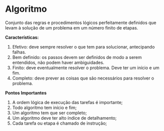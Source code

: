 # Algoritmo

Conjunto das regras e procedimentos lógicos perfeitamente definidos que levam à solução de um problema em um número finito de etapas.

**Características:**

1. Efetivo: deve sempre resolver o que tem para solucionar, antecipando falhas.
2. Bem definido: os passos devem ser definidos de modo a serem entendidos, não podem haver ambiguidades.
3. Finito: deve eventualmente resolver o problema. Deve ter um início e um fim.
4. Completo: deve prever as coisas que são necessários para resolver o problema.

**Pontos Importantes**

1. A ordem lógica de execução das tarefas é importante;
2. Todo algoritmo tem início e fim;
3. Um algoritmo tem que ser completo;
4. Um algoritmo deve ter alto índice de detalhamento;
5. Cada tarefa ou etapa é chamado de instrução;
